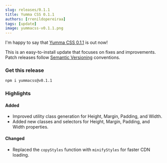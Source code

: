 ```yaml
---
slug: releases/0.1.1
title: Yumma CSS 0.1.1
authors: [rrenildopereiraa]
tags: [update]
image: yummacss-v0.1.1.png
---
```


I'm happy to say that [Yumma CSS 0.1.1](https://github.com/yumma-lib/yumma-css/releases/tag/v0.1.1) is out now!

This is an easy-to-install update that focuses on fixes and improvements. Patch releases follow [Semantic Versioning](https://docs.npmjs.com/about-semantic-versioning) conventions.

<!-- truncate -->

### Get this release

```bash
npm i yummacss@v0.1.1
```

### Highlights

#### Added
- Improved utility class generation for Height, Margin, Padding, and Width.
- Added new classes and selectors for Height, Margin, Padding, and Width properties.

#### Changed
- Replaced the `copyStyles` function with `minifyStyles` for faster CDN loading.